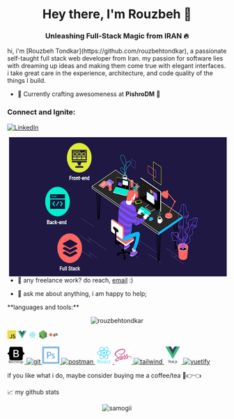 <h1 align="center">Hey there, I'm Rouzbeh 👋</h1>
<h3 align="center">Unleashing Full-Stack Magic from IRAN 🔥</h3>
hi, i'm [Rouzbeh Tondkar](https://github.com/rouzbehtondkar), a passionate self-taught full stack web developer from Iran. my passion for software lies with dreaming up ideas and making them come true with elegant interfaces. i take great care in the experience, architecture, and code quality of the things I build.

- 🔭 Currently crafting awesomeness at **PishroDM** 🚀

<h3 align="left">Connect and Ignite:</h3>
<p align="left">
  <a href="https://linkedin.com/in/rouzbeh-tondkar-a3b63b278" target="_blank">
    <img src="https://img.shields.io/badge/-Connect%20with%20Me-blue?style=flat-square&logo=linkedin&logoColor=white&color=blue" alt="LinkedIn" />
  </a>

</p>
  <img align="right" alt="GIF" src="https://github.com/samogii/samogii/blob/main/full-stack-development.gif" width="500" height="320" />

- 💼 any freelance work? do reach, [email](tondkar.eng@gmail.com) :)
- 💬 ask me about anything, i am happy to help;


  <!-- Add other tools here with the same enchanting style -->
</p>
**languages and tools:**  

<p align="center">
  <img src="https://github-readme-stats.vercel.app/api/top-langs?username=samogii&show_icons=true&locale=en&layout=compact" alt="rouzbehtondkar" />
</p>
<code><img height="20" src="https://raw.githubusercontent.com/github/explore/80688e429a7d4ef2fca1e82350fe8e3517d3494d/topics/javascript/javascript.png"></code>
<code><img height="20" src="https://raw.githubusercontent.com/github/explore/80688e429a7d4ef2fca1e82350fe8e3517d3494d/topics/vue/vue.png"></code>
<code><img height="20" src="https://raw.githubusercontent.com/github/explore/80688e429a7d4ef2fca1e82350fe8e3517d3494d/topics/react/react.png"></code>
<code><img height="20" src="https://raw.githubusercontent.com/github/explore/80688e429a7d4ef2fca1e82350fe8e3517d3494d/topics/nodejs/nodejs.png"></code>
<code><img height="20" src="https://raw.githubusercontent.com/github/explore/80688e429a7d4ef2fca1e82350fe8e3517d3494d/topics/git/git.png"></code>
<p align="left"> <a href="https://www.arduino.cc/" target="_blank" rel="noreferrer">  </a> 
  
  
  <a href="https://getbootstrap.com" target="_blank" rel="noreferrer"> <img src="https://raw.githubusercontent.com/devicons/devicon/master/icons/bootstrap/bootstrap-plain-wordmark.svg" alt="bootstrap" width="40" height="40"/> </a><a href="https://git-scm.com/" target="_blank" rel="noreferrer"> <img src="https://www.vectorlogo.zone/logos/git-scm/git-scm-icon.svg" alt="git" width="40" height="40"/> </a>
<a href="https://www.photoshop.com/en" target="_blank" rel="noreferrer"> <img src="https://raw.githubusercontent.com/devicons/devicon/master/icons/photoshop/photoshop-line.svg" alt="photoshop" width="40" height="40"/> </a> <a href="https://postman.com" target="_blank" rel="noreferrer"> <img src="https://www.vectorlogo.zone/logos/getpostman/getpostman-icon.svg" alt="postman" width="40" height="40"/> </a><a href="https://reactjs.org/" target="_blank" rel="noreferrer"> <img src="https://raw.githubusercontent.com/devicons/devicon/master/icons/react/react-original-wordmark.svg" alt="react" width="40" height="40"/> </a><a href="https://sass-lang.com" target="_blank" rel="noreferrer"> <img src="https://raw.githubusercontent.com/devicons/devicon/master/icons/sass/sass-original.svg" alt="sass" width="40" height="40"/> </a> <a href="https://tailwindcss.com/" target="_blank" rel="noreferrer"> <img src="https://www.vectorlogo.zone/logos/tailwindcss/tailwindcss-icon.svg" alt="tailwind" width="40" height="40"/> </a><a href="https://vuejs.org/" target="_blank" rel="noreferrer">
  <img src="https://raw.githubusercontent.com/devicons/devicon/master/icons/vuejs/vuejs-original-wordmark.svg" alt="vuejs" width="40" height="40"/> </a>
<a href="https://vuetifyjs.com/en/" target="_blank" rel="noreferrer"> <img src="https://bestofjs.org/logos/vuetify.svg" alt="vuetify" width="40" height="40"/> </a> </p>

if you like what i do, maybe consider buying me a coffee/tea 🥺👉👈

📈 my github stats

<p align="center"> <img src="https://github-readme-stats.vercel.app/api?username=samogii&show_icons=true&theme=gotham" alt="samogii" />
